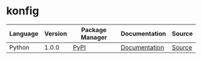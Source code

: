 # konfig

|Language|Version|Package Manager|Documentation|Source|
|-|-|-|-|-|
|Python|1.0.0|[PyPI](https://pypi.org/project/python-async-timeout-with-top-level-operation/1.0.0)|[Documentation](https://github.com/konfig-dev/konfig/tree/main/python/README.md)|[Source](https://github.com/konfig-dev/konfig/tree/main/python)|